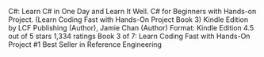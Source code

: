 C#: Learn C# in One Day and Learn It Well. C# for Beginners with Hands-on Project. (Learn Coding Fast with Hands-On Project Book 3) Kindle Edition
by LCF Publishing (Author), Jamie Chan  (Author)  Format: Kindle Edition
4.5 out of 5 stars    1,334 ratings	
Book 3 of 7: Learn Coding Fast with Hands-On Project
#1 Best Seller in Reference Engineering